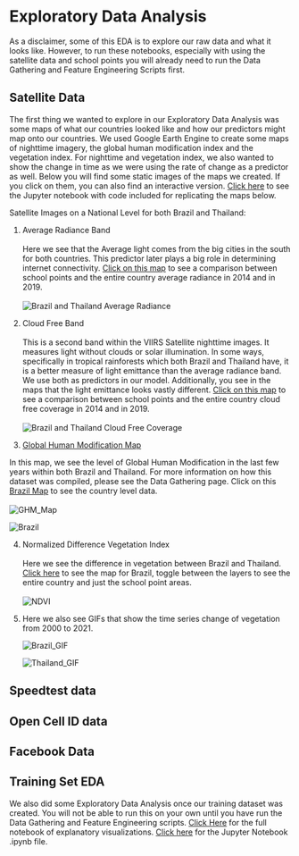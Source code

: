 # Exploratory Data Analysis

As a disclaimer, some of this EDA is to explore our raw data and what it looks like. However, to run these notebooks, especially with using the satellite data and school points you will already need to run the Data Gathering and Feature Engineering Scripts first.

## Satellite Data
The first thing we wanted to explore in our Exploratory Data Analysis was some maps of what our countries looked like and how our predictors might map onto our countries. We used Google Earth Engine to create some maps of nighttime imagery, the global human modification index and the vegetation index. For nighttime and vegetation index, we also wanted to show the change in time as we were using the rate of change as a predictor as well. Below you will find some static images of the maps we created. If you click on them, you can also find an interactive version. [Click here](scripts/Satellite_Data_EDA.ipynb) to see the Jupyter notebook with code included for replicating the maps below. 

Satellite Images on a National Level for both Brazil and Thailand:

1. Average Radiance Band <br></br>
    Here we see that the Average light comes from the big cities in the south for both countries. This predictor later plays a big role in determining internet connectivity. [Click on this map](Images/avg_rad_layers.html) to see a comparison between school points and the entire country average radiance in 2014 and in 2019. <br></br>
    ![Brazil and Thailand Average Radiance](Images/Avg_Rad_Brazil_Thailand.PNG)

2. Cloud Free Band <br></br>
    This is a second band within the VIIRS Satellite nighttime images. It measures light without clouds or solar illumination. In some ways, specifically in tropical rainforests which both Brazil and Thailand have, it is a better measure of light emittance than the average radiance band. We use both as predictors in our model. Additionally, you see in the maps that the light emittance looks vastly different.  [Click on this map](Images/cf_cvg_layers.html) to see a comparison between school points and the entire country cloud free coverage in 2014 and in 2019. <br></br>
    ![Brazil and Thailand Cloud Free Coverage](Images/cf_cvg_Brazil_Thailand.PNG)


3. [Global Human Modification Map](Images/ghm_map.html)

In this map, we see the level of Global Human Modification in the last few years within both Brazil and Thailand. For more information on how this dataset was compiled, please see the Data Gathering page. Click on this [Brazil Map](Images/Brazil_GHM.html) to see the country level data. <br></br>
![GHM_Map](Images/GHM_Schools.PNG)

![Brazil](Images/GHM_Brazil_Thailand.PNG)

4. Normalized Difference Vegetation Index <br></br>
Here we see the difference in vegetation between Brazil and Thailand. [Click here](Images/NDVI_Brazil.html) to see the map for Brazil, toggle between the layers to see the entire country and just the school point areas. <br></br>
![NDVI](Images/NDVI.PNG)


6. Here we also see GIFs that show the time series change of vegetation from 2000 to 2021. 

    ![Brazil_GIF](Images/Brazil_output.gif)

    ![Thailand_GIF](Images/output.gif)


## Speedtest data

## Open Cell ID data

## Facebook Data

## Training Set EDA
We also did some Exploratory Data Analysis once our training dataset was created. You will not be able to run this on your own until you have run the Data Gathering and Feature Engineering scripts. [Click Here](scripts/testing.html) for the full notebook of explanatory visualizations. [Click here](scripts/testing.ipynb) for the Jupyter Notebook .ipynb file. 
